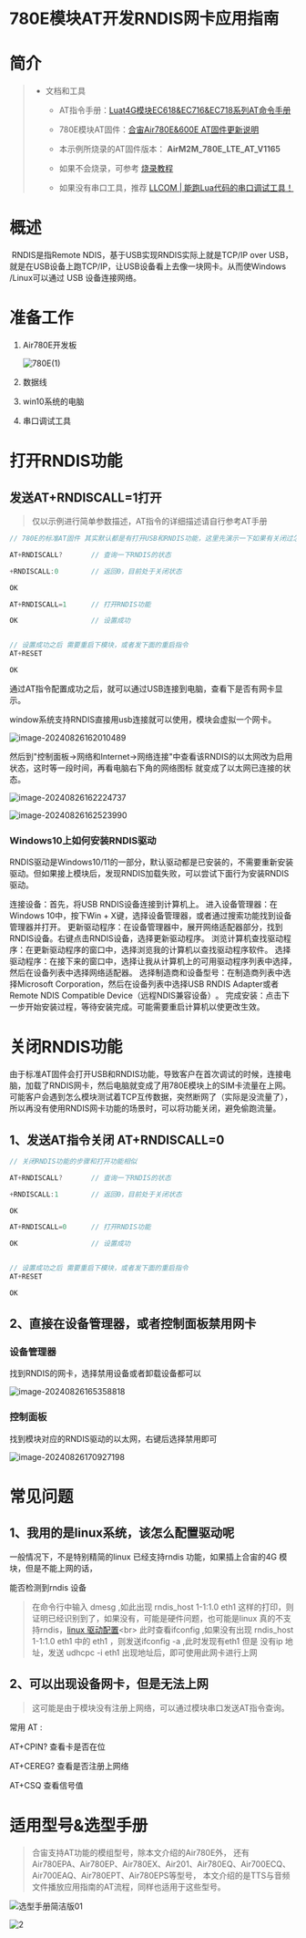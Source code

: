 # 780E模块AT开发RNDIS网卡应用指南

# 简介

> - 文档和工具
>
>   - AT指令手册：[Luat4G模块EC618&EC716&EC718系列AT命令手册](https://doc.openluat.com/article/4985)
>
>   - 780E模块AT固件：[合宙Air780E&600E AT固件更新说明](https://doc.openluat.com/article/4922)
>
>   - 本示例所烧录的AT固件版本： **AirM2M_780E_LTE_AT_V1165**
>   
>   - 如果不会烧录，可参考 [烧录教程](https://doc.openluat.com/wiki/21?wiki_page_id=6072)
>   
>   - 如果没有串口工具，推荐 [LLCOM | 能跑Lua代码的串口调试工具！](https://llcom.papapoi.com/index.html)

# 概述

​	RNDIS是指Remote NDIS，基于USB实现RNDIS实际上就是TCP/IP over USB，就是在USB设备上跑TCP/IP，让USB设备看上去像一块网卡。从而使Windows /Linux可以通过 USB 设备连接网络。

# 准备工作

1. Air780E开发板

    ![780E(1)](image/780E(1).jpg)

2. 数据线

3. win10系统的电脑

4. 串口调试工具

# 打开RNDIS功能

## 发送AT+RNDISCALL=1打开

> 仅以示例进行简单参数描述，AT指令的详细描述请自行参考AT手册

~~~c
// 780E的标准AT固件 其实默认都是有打开USB和RNDIS功能，这里先演示一下如果有关闭过怎么重新开启

AT+RNDISCALL?       // 查询一下RNDIS的状态

+RNDISCALL:0        // 返回0，目前处于关闭状态

OK

AT+RNDISCALL=1      // 打开RNDIS功能

OK                  // 设置成功


// 设置成功之后 需要重启下模块，或者发下面的重启指令
AT+RESET

OK
~~~

通过AT指令配置成功之后，就可以通过USB连接到电脑，查看下是否有网卡显示。

window系统支持RNDIS直接用usb连接就可以使用，模块会虚拟一个网卡。

 ![image-20240826162010489](image/image-20240826162010489.png)

然后到"控制面板->网络和Internet->网络连接"中查看该RNDIS的以太网改为启用状态，这时等一段时间，再看电脑右下角的网络图标 就变成了以太网已连接的状态。

![image-20240826162224737](image/image-20240826162224737.png)

 ![image-20240826162523990](image/image-20240826162523990.png)

### Windows10上如何安装RNDIS驱动

RNDIS驱动是Windows10/11的一部分，默认驱动都是已安装的，不需要重新安装驱动。但如果接上模块后，发现RNDIS加载失败，可以尝试下面行为安装RNDIS驱动。

连接设备：‌首先，‌将USB RNDIS设备连接到计算机上。‌
进入设备管理器：‌在Windows 10中，‌按下Win + X键，‌选择设备管理器，‌或者通过搜索功能找到设备管理器并打开。‌
更新驱动程序：‌在设备管理器中，‌展开网络适配器部分，‌找到RNDIS设备。‌右键点击RNDIS设备，‌选择更新驱动程序。‌
浏览计算机查找驱动程序：‌在更新驱动程序的窗口中，‌选择浏览我的计算机以查找驱动程序软件。‌
选择驱动程序：‌在接下来的窗口中，‌选择让我从计算机上的可用驱动程序列表中选择，‌然后在设备列表中选择网络适配器。‌
选择制造商和设备型号：‌在制造商列表中选择Microsoft Corporation，‌然后在设备列表中选择USB RNDIS Adapter或者Remote NDIS Compatible Device（‌远程NDIS兼容设备）‌。‌
完成安装：‌点击下一步开始安装过程，‌等待安装完成。‌可能需要重启计算机以使更改生效。‌

# 关闭RNDIS功能

由于标准AT固件会打开USB和RNDIS功能，导致客户在首次调试的时候，连接电脑，加载了RNDIS网卡，然后电脑就变成了用780E模块上的SIM卡流量在上网。
可能客户会遇到怎么模块测试着TCP互传数据，突然断网了（实际是没流量了），所以再没有使用RNDIS网卡功能的场景时，可以将功能关闭，避免偷跑流量。

## 1、发送AT指令关闭 AT+RNDISCALL=0 
~~~c
// 关闭RNDIS功能的步骤和打开功能相似

AT+RNDISCALL?       // 查询一下RNDIS的状态

+RNDISCALL:1        // 返回0，目前处于关闭状态

OK

AT+RNDISCALL=0      // 打开RNDIS功能

OK                  // 设置成功


// 设置成功之后 需要重启下模块，或者发下面的重启指令
AT+RESET

OK
~~~

## 2、直接在设备管理器，或者控制面板禁用网卡

### 设备管理器

找到RNDIS的网卡，选择禁用设备或者卸载设备都可以

 ![image-20240826165358818](image/image-20240826165358818.png)

### 控制面板

找到模块对应的RNDIS驱动的以太网，右键后选择禁用即可

 ![image-20240826170927198](image/image-20240826170927198.png)

 
# 常见问题

## 1、我用的是linux系统，该怎么配置驱动呢

一般情况下，不是特别精简的linux 已经支持rndis 功能，如果插上合宙的4G 模块，但是不能上网的话，

能否检测到rndis 设备

> 在命令行中输入 dmesg ,如此出现  rndis_host 1-1:1.0 eth1 这样的打印，则证明已经识别到了，如果没有，可能是硬件问题，也可能是linux 真的不支持rndis，[linux 驱动配置](https://doc.openluat.com/wiki/21?wiki_page_id=6889")<br>
此时查看ifconfig ,如果没有出现    rndis_host 1-1:1.0 eth1 中的 eth1 ，则发送ifconfig -a ,此时发现有eth1 但是 没有ip 地址，发送 udhcpc -i eth1  出现地址后，即可使用此网卡进行上网

## 2、可以出现设备网卡，但是无法上网

> 这可能是由于模块没有注册上网络，可以通过模块串口发送AT指令查询。

常用 AT :

AT+CPIN?  查看卡是否在位

AT+CEREG?  查看是否注册上网络

AT+CSQ    查看信号值



# 适用型号&选型手册

> 合宙支持AT功能的模组型号，除本文介绍的Air780E外，
> 还有Air780EPA、Air780EP、Air780EX、Air201、Air780EQ、Air700ECQ、Air700EAQ、Air780EPT、Air780EPS等型号，
> 本文介绍的是TTS与音频文件播放应用指南的AT流程，同样也适用于这些型号。

![选型手册简洁版01](image/1.jpg)


![2](image/2.jpg)

